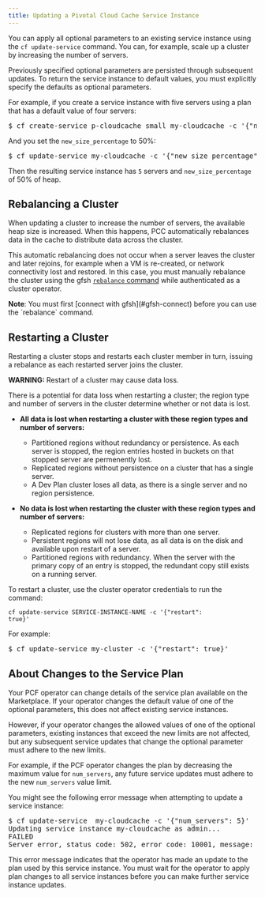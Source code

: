 ```yaml
---
title: Updating a Pivotal Cloud Cache Service Instance
---
```


You can apply all optional parameters to an existing service instance using the `cf update-service` command. You can, for example, scale up a cluster by increasing the number of servers.

Previously specified optional parameters are persisted through subsequent updates. To return the service instance to default values, you must explicitly specify the defaults as optional parameters.

For example, if you create a service instance with five servers using a plan that has a default value of four servers:

<pre class='terminal'>
$ cf create-service p-cloudcache small my-cloudcache -c '{"num_servers": 5}'
</pre>

And you set the `new_size_percentage` to 50%:

<pre class='terminal'>
$ cf update-service my-cloudcache -c '{"new_size_percentage": 50}'
</pre>

Then the resulting service instance has `5` servers and `new_size_percentage` of 50% of heap.

## <a id="cluster-rebalancing"></a>Rebalancing a Cluster

When updating a cluster to increase the number of servers, the available heap size is increased. When this happens, PCC automatically rebalances data in the cache to distribute data across the cluster.

This automatic rebalancing does not occur when a server leaves the cluster and later rejoins, for example when a VM is re-created, or network connectivity lost and restored.
 In this case, you must manually rebalance the cluster using the gfsh [`rebalance` command](http://gemfire.docs.pivotal.io/geode/tools_modules/gfsh/command-pages/rebalance.html) while authenticated as a cluster operator. 
<p class="note"><strong>Note</strong>: You must first [connect with gfsh](#gfsh-connect) before you can use the `rebalance` command.</p>

## <a id="cluster-restart"></a>Restarting a Cluster

Restarting a cluster stops and restarts each cluster member in turn,
issuing a rebalance as each restarted server joins the cluster.

<p class="note warning"><strong> WARNING:</strong> Restart of a cluster may cause data loss.</p>

There is a potential for data loss when restarting a cluster;
the region type and number of servers in the cluster
determine whether or not data is lost.

- **All data is lost when restarting a cluster with these region types and
number of servers:**

    - Partitioned regions without redundancy or persistence.
As each server is stopped, the region entries hosted in buckets on
that stopped server are permenently lost.
    - Replicated regions without persistence on a cluster that has
a single server.
    - A Dev Plan cluster loses all data, as there is a single server
and no region persistence.

- **No data is lost when restarting the cluster with these region types
and number of servers:**

    - Replicated regions for clusters with more than one server.
    - Persistent regions will not lose data,
as all data is on the disk and available upon restart of a server.
    - Partitioned regions with redundancy.
When the server with the primary copy of an entry is stopped,
the redundant copy still exists on a running server.

To restart a cluster, use the cluster operator credentials to
run the command:

<code>cf update-service SERVICE-INSTANCE-NAME -c '{"restart": true}'</code>

For example:

<pre class='terminal'>
$ cf update-service my-cluster -c '{"restart": true}'
</pre>

## <a id="plan-updates"></a> About Changes to the Service Plan

Your PCF operator can change details of the service plan available on the Marketplace. If your operator changes the default value of one of the optional parameters, this does not affect existing service instances.

However, if your operator changes the allowed values of one of the optional parameters, existing instances that exceed the new limits are not affected, but any subsequent service updates that change the optional parameter must adhere to the new limits.

For example, if the PCF operator changes the plan by decreasing the maximum value for `num_servers`, any future service updates must adhere to the new `num_servers` value limit.

You might see the following error message when attempting to update a service instance:

<pre class='terminal'>
$ cf update-service  my-cloudcache -c '{"num_servers": 5}'
Updating service instance my-cloudcache as admin...
FAILED
Server error, status code: 502, error code: 10001, message: Service broker error: Service cannot be updated at this time, please try again later or contact your operator for more information
</pre>

This error message indicates that the operator has made an update to the plan used by this service instance. You must wait for the operator to apply plan changes to all service instances before you can make further service instance updates.

